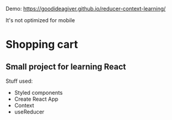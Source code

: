 Demo: https://goodideagiver.github.io/reducer-context-learning/

It's not optimized for mobile

# Shopping cart

## Small project for learning React

Stuff used:
- Styled components
- Create React App
- Context
- useReducer
